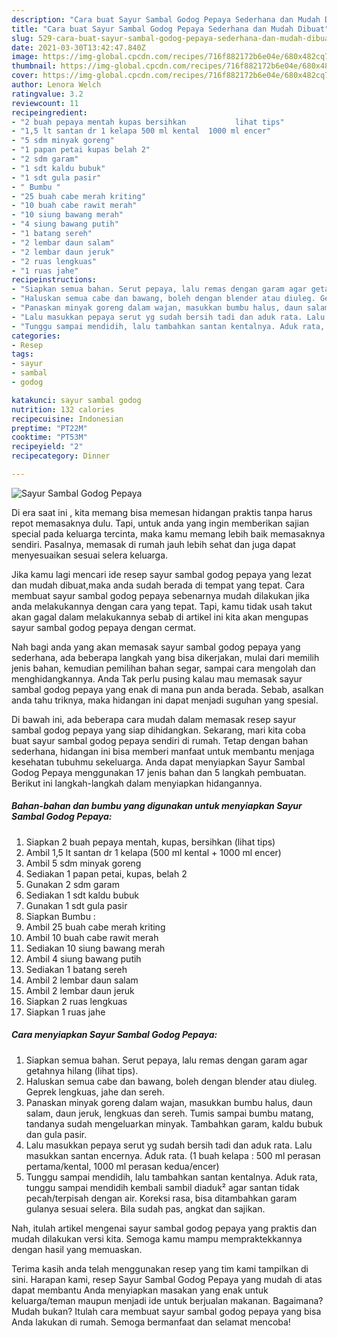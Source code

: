 ```yaml
---
description: "Cara buat Sayur Sambal Godog Pepaya Sederhana dan Mudah Dibuat"
title: "Cara buat Sayur Sambal Godog Pepaya Sederhana dan Mudah Dibuat"
slug: 529-cara-buat-sayur-sambal-godog-pepaya-sederhana-dan-mudah-dibuat
date: 2021-03-30T13:42:47.840Z
image: https://img-global.cpcdn.com/recipes/716f882172b6e04e/680x482cq70/sayur-sambal-godog-pepaya-foto-resep-utama.jpg
thumbnail: https://img-global.cpcdn.com/recipes/716f882172b6e04e/680x482cq70/sayur-sambal-godog-pepaya-foto-resep-utama.jpg
cover: https://img-global.cpcdn.com/recipes/716f882172b6e04e/680x482cq70/sayur-sambal-godog-pepaya-foto-resep-utama.jpg
author: Lenora Welch
ratingvalue: 3.2
reviewcount: 11
recipeingredient:
- "2 buah pepaya mentah kupas bersihkan           lihat tips"
- "1,5 lt santan dr 1 kelapa 500 ml kental  1000 ml encer"
- "5 sdm minyak goreng"
- "1 papan petai kupas belah 2"
- "2 sdm garam"
- "1 sdt kaldu bubuk"
- "1 sdt gula pasir"
- " Bumbu "
- "25 buah cabe merah kriting"
- "10 buah cabe rawit merah"
- "10 siung bawang merah"
- "4 siung bawang putih"
- "1 batang sereh"
- "2 lembar daun salam"
- "2 lembar daun jeruk"
- "2 ruas lengkuas"
- "1 ruas jahe"
recipeinstructions:
- "Siapkan semua bahan. Serut pepaya, lalu remas dengan garam agar getahnya hilang (lihat tips)."
- "Haluskan semua cabe dan bawang, boleh dengan blender atau diuleg. Geprek lengkuas, jahe dan sereh."
- "Panaskan minyak goreng dalam wajan, masukkan bumbu halus, daun salam, daun jeruk, lengkuas dan sereh. Tumis sampai bumbu matang, tandanya sudah mengeluarkan minyak. Tambahkan garam, kaldu bubuk dan gula pasir."
- "Lalu masukkan pepaya serut yg sudah bersih tadi dan aduk rata. Lalu masukkan santan encernya. Aduk rata. (1 buah kelapa : 500 ml perasan pertama/kental, 1000 ml perasan kedua/encer)"
- "Tunggu sampai mendidih, lalu tambahkan santan kentalnya. Aduk rata, tunggu sampai mendidih kembali sambil diaduk² agar santan tidak pecah/terpisah dengan air. Koreksi rasa, bisa ditambahkan garam gulanya sesuai selera. Bila sudah pas, angkat dan sajikan."
categories:
- Resep
tags:
- sayur
- sambal
- godog

katakunci: sayur sambal godog 
nutrition: 132 calories
recipecuisine: Indonesian
preptime: "PT22M"
cooktime: "PT53M"
recipeyield: "2"
recipecategory: Dinner

---
```



![Sayur Sambal Godog Pepaya](https://img-global.cpcdn.com/recipes/716f882172b6e04e/680x482cq70/sayur-sambal-godog-pepaya-foto-resep-utama.jpg)

Di era  saat ini , kita memang bisa memesan hidangan praktis tanpa harus repot memasaknya dulu. Tapi, untuk anda yang ingin memberikan sajian special pada keluarga tercinta, maka kamu memang lebih baik memasaknya sendiri. Pasalnya, memasak di rumah jauh lebih sehat dan juga dapat menyesuaikan sesuai selera keluarga.

Jika kamu lagi mencari ide resep sayur sambal godog pepaya yang lezat dan mudah dibuat,maka anda sudah berada di tempat yang tepat. Cara membuat sayur sambal godog pepaya  sebenarnya mudah dilakukan jika anda melakukannya dengan cara yang tepat. Tapi, kamu tidak usah takut akan gagal dalam melakukannya 
sebab di artikel ini kita akan mengupas sayur sambal godog pepaya dengan cermat.  



Nah bagi anda yang akan memasak sayur sambal godog pepaya yang sederhana, ada beberapa langkah yang bisa dikerjakan, mulai dari memilih jenis bahan, kemudian pemilihan bahan segar, sampai cara mengolah dan menghidangkannya. Anda Tak perlu pusing kalau mau memasak sayur sambal godog pepaya yang enak di mana pun anda berada. Sebab, asalkan anda  tahu triknya, maka hidangan ini dapat menjadi suguhan yang spesial.

Di bawah ini, ada beberapa cara mudah dalam memasak resep sayur sambal godog pepaya yang siap dihidangkan. Sekarang, mari kita coba buat sayur sambal godog pepaya sendiri di rumah. Tetap dengan bahan sederhana, hidangan ini bisa memberi manfaat untuk membantu menjaga kesehatan tubuhmu sekeluarga. Anda dapat menyiapkan Sayur Sambal Godog Pepaya menggunakan 17 jenis bahan dan 5 langkah pembuatan. Berikut ini langkah-langkah dalam menyiapkan hidangannya.

<!--inarticleads1-->

##### Bahan-bahan dan bumbu yang digunakan untuk menyiapkan Sayur Sambal Godog Pepaya:

1. Siapkan 2 buah pepaya mentah, kupas, bersihkan           (lihat tips)
1. Ambil 1,5 lt santan dr 1 kelapa (500 ml kental + 1000 ml encer)
1. Ambil 5 sdm minyak goreng
1. Sediakan 1 papan petai, kupas, belah 2
1. Gunakan 2 sdm garam
1. Sediakan 1 sdt kaldu bubuk
1. Gunakan 1 sdt gula pasir
1. Siapkan  Bumbu :
1. Ambil 25 buah cabe merah kriting
1. Ambil 10 buah cabe rawit merah
1. Sediakan 10 siung bawang merah
1. Ambil 4 siung bawang putih
1. Sediakan 1 batang sereh
1. Ambil 2 lembar daun salam
1. Ambil 2 lembar daun jeruk
1. Siapkan 2 ruas lengkuas
1. Siapkan 1 ruas jahe




<!--inarticleads2-->

##### Cara menyiapkan Sayur Sambal Godog Pepaya:

1. Siapkan semua bahan. Serut pepaya, lalu remas dengan garam agar getahnya hilang (lihat tips).
1. Haluskan semua cabe dan bawang, boleh dengan blender atau diuleg. Geprek lengkuas, jahe dan sereh.
1. Panaskan minyak goreng dalam wajan, masukkan bumbu halus, daun salam, daun jeruk, lengkuas dan sereh. Tumis sampai bumbu matang, tandanya sudah mengeluarkan minyak. Tambahkan garam, kaldu bubuk dan gula pasir.
1. Lalu masukkan pepaya serut yg sudah bersih tadi dan aduk rata. Lalu masukkan santan encernya. Aduk rata. (1 buah kelapa : 500 ml perasan pertama/kental, 1000 ml perasan kedua/encer)
1. Tunggu sampai mendidih, lalu tambahkan santan kentalnya. Aduk rata, tunggu sampai mendidih kembali sambil diaduk² agar santan tidak pecah/terpisah dengan air. Koreksi rasa, bisa ditambahkan garam gulanya sesuai selera. Bila sudah pas, angkat dan sajikan.




Nah, itulah artikel mengenai  sayur sambal godog pepaya  yang praktis dan mudah dilakukan versi kita. Semoga kamu mampu mempraktekkannya dengan hasil yang memuaskan. 

Terima kasih anda telah menggunakan resep yang tim kami tampilkan di sini. Harapan kami, resep  Sayur Sambal Godog Pepaya yang mudah di atas dapat membantu Anda menyiapkan masakan yang enak untuk keluarga/teman maupun menjadi ide untuk berjualan makanan. Bagaimana? Mudah bukan? Itulah cara membuat sayur sambal godog pepaya yang bisa Anda lakukan di rumah. Semoga bermanfaat dan selamat mencoba!

